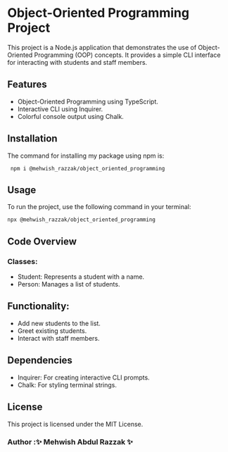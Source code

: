 # Object-Oriented Programming Project

This project is a Node.js application that demonstrates the use of Object-Oriented Programming (OOP) concepts. It provides a simple CLI interface for interacting with students and staff members.

## Features

- Object-Oriented Programming using TypeScript.
- Interactive CLI using Inquirer.
- Colorful console output using Chalk.

## Installation

The command for installing my package using npm is:

     npm i @mehwish_razzak/object_oriented_programming     


## Usage

To run the project, use the following command in your terminal:

    npx @mehwish_razzak/object_oriented_programming



## Code Overview
### Classes:
* Student: Represents a student with a name.
* Person: Manages a list of students.
## Functionality:
* Add new students to the list.
* Greet existing students.
* Interact with staff members.
## Dependencies
* Inquirer: For creating interactive CLI prompts.
* Chalk: For styling terminal strings.
## License
This project is licensed under the MIT License.
### Author :✨ Mehwish Abdul Razzak ✨
